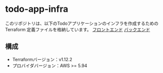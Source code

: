 # todo-app-infra
このリポジトリは、以下のTodoアプリケーションのインフラを作成するための Terraform 定義ファイルを格納しています。
[フロントエンド](https://github.com/Ren-40424/todo-app-frontend)
[バックエンド](https://github.com/Ren-40424/todo-app-backend)

## 構成
- Terraformバージョン：v1.12.2 
- プロバイダバージョン：AWS >= 5.94
